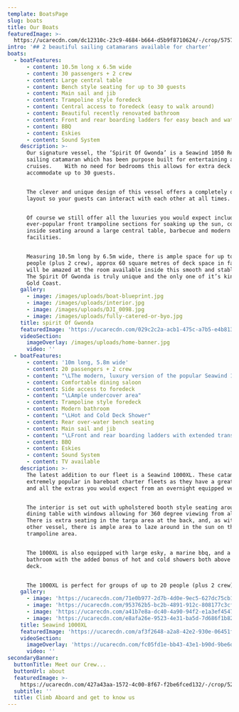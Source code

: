 ```yaml
---
template: BoatsPage
slug: boats
title: Our Boats
featuredImage: >-
  https://ucarecdn.com/dc12310c-23c9-4684-b664-d5b9f8710624/-/crop/5757x2234/0,1198/-/preview/
intro: '## 2 beautiful sailing catamarans available for charter'
boats:
  - boatFeatures:
      - content: 10.5m long x 6.5m wide
      - content: 30 passengers + 2 crew
      - content: Large central table
      - content: Bench style seating for up to 30 guests
      - content: Main sail and jib
      - content: Trampoline style foredeck
      - content: Central access to foredeck (easy to walk around)
      - content: Beautiful recently renovated bathroom
      - content: Front and rear boarding ladders for easy beach and water access
      - content: BBQ
      - content: Eskies
      - content: Sound System
    description: >-
      Our signature vessel, the ‘Spirit Of Gwonda’ is a Seawind 1050 Resort
      sailing catamaran which has been purpose built for entertaining and day
      cruises.    With no need for bedrooms this allows for extra deck space to
      accommodate up to 30 guests.


      The clever and unique design of this vessel offers a completely open plan
      layout so your guests can interact with each other at all times.


      Of course we still offer all the luxuries you would expect including the
      ever-popular front trampoline sections for soaking up the sun, comfortable
      inside seating around a large central table, barbecue and modern bathroom
      facilities.


      Measuring 10.5m long by 6.5m wide, there is ample space for up to 30
      people (plus 2 crew), approx 60 square metres of deck space in fact.  You
      will be amazed at the room available inside this smooth and stable boat.
      The Spirit Of Gwonda is truly unique and the only one of it’s kind on the
      Gold Coast.
    gallery:
      - image: /images/uploads/boat-blueprint.jpg
      - image: /images/uploads/interior.jpg
      - image: /images/uploads/DJI_0098.jpg
      - image: /images/uploads/fully-catered-or-byo.jpg
    title: spirit Of Gwonda
    featuredImage: 'https://ucarecdn.com/029c2c2a-acb1-475c-a7b5-e4b81312a9fb/'
    videoSection:
      imageOverlay: /images/uploads/home-banner.jpg
      video: ''
  - boatFeatures:
      - content: '10m long, 5.8m wide'
      - content: 20 passengers + 2 crew
      - content: "\LThe modern, luxury version of the popular Seawind 1000 (2011 model)"
      - content: Comfortable dining saloon
      - content: Side access to foredeck
      - content: "\LAmple undercover area"
      - content: Trampoline style foredeck
      - content: Modern bathroom
      - content: "\LHot and Cold Deck Shower"
      - content: Rear over-water bench seating
      - content: Main sail and jib
      - content: "\LFront and rear boarding ladders with extended transom for easy beach and water access"
      - content: BBQ
      - content: Eskies
      - content: Sound System
      - content: TV available
    description: >-
      The latest addition to our fleet is a Seawind 1000XL. These catamarans are
      extremely popular in bareboat charter fleets as they have a great layout
      and all the extras you would expect from an overnight equipped vessel.


      The interior is set out with upholstered booth style seating around a
      dining table with windows allowing for 360 degree viewing from all areas.
      There is extra seating in the targa area at the back, and, as with our
      other vessel, there is ample area to laze around in the sun on the front
      trampoline area.


      The 1000XL is also equipped with large esky, a marine bbq, and a modern
      bathroom with the added bonus of hot and cold showers both above and below
      deck.


      The 1000XL is perfect for groups of up to 20 people (plus 2 crew).
    gallery:
      - image: 'https://ucarecdn.com/71e0b977-2d7b-4d0e-9ec5-627dc75cb1cc/'
      - image: 'https://ucarecdn.com/953762b5-bc2b-4891-912c-808177c3cf84/'
      - image: 'https://ucarecdn.com/a41b7e8a-dc40-4a90-94f2-e1a3ef454707/'
      - image: 'https://ucarecdn.com/e8afa26e-9523-4e31-ba5d-7d686f1b821a/'
    title: Seawind 1000XL
    featuredImage: 'https://ucarecdn.com/af3f2648-a2a8-42e2-930e-06451f1b0e3b/'
    videoSection:
      imageOverlay: 'https://ucarecdn.com/fc05fd1e-bb43-43e1-b90d-9be6dc1c57e7/'
      video: ''
secondaryBanner:
  buttonTitle: Meet our Crew...
  buttonUrl: about
  featuredImage: >-
    https://ucarecdn.com/427a43aa-1572-4c00-8f67-f2be6fced132/-/crop/5211x2779/223,254/-/preview/
  subtitle: ''
  title: Climb Aboard and get to know us
---
```


